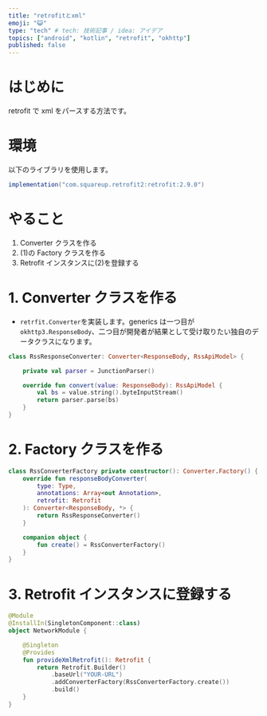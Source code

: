 ```yaml
---
title: "retrofitとxml"
emoji: "😺"
type: "tech" # tech: 技術記事 / idea: アイデア
topics: ["android", "kotlin", "retrofit", "okhttp"]
published: false
---
```


# はじめに

retrofit で xml をパースする方法です。

# 環境

以下のライブラリを使用します。

```gradle
implementation("com.squareup.retrofit2:retrofit:2.9.0")
```

# やること

1. Converter クラスを作る
2. (1)の Factory クラスを作る
3. Retrofit インスタンスに(2)を登録する

# 1. Converter クラスを作る

- `retrfit.Converter`を実装します。generics は一つ目が`okhttp3.ResponseBody`、二つ目が開発者が結果として受け取りたい独自のデータクラスになります。

```kt
class RssResponseConverter: Converter<ResponseBody, RssApiModel> {

    private val parser = JunctionParser()

    override fun convert(value: ResponseBody): RssApiModel {
        val bs = value.string().byteInputStream()
        return parser.parse(bs)
    }
}
```

# 2. Factory クラスを作る

```kt
class RssConverterFactory private constructor(): Converter.Factory() {
    override fun responseBodyConverter(
        type: Type,
        annotations: Array<out Annotation>,
        retrofit: Retrofit
    ): Converter<ResponseBody, *> {
        return RssResponseConverter()
    }

    companion object {
        fun create() = RssConverterFactory()
    }
}
```

# 3. Retrofit インスタンスに登録する

```kt
@Module
@InstallIn(SingletonComponent::class)
object NetworkModule {

    @Singleton
    @Provides
    fun provideXmlRetrofit(): Retrofit {
        return Retrofit.Builder()
            .baseUrl("YOUR-URL")
            .addConverterFactory(RssConverterFactory.create())
            .build()
    }
}
```
